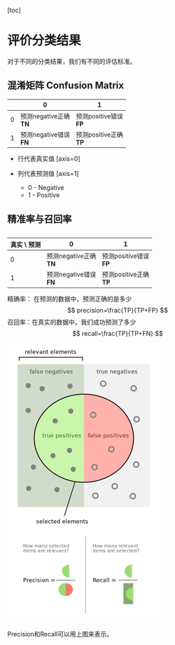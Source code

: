 [toc]

# 评价分类结果

对于不同的分类结果，我们有不同的评估标准。

## 混淆矩阵 Confusion Matrix

|      | 0                            | 1                            |
| ---- | ---------------------------- | ---------------------------- |
| 0    | 预测negative正确<br />**TN** | 预测positive错误<br />**FP** |
| 1    | 预测negative错误<br />**FN** | 预测positive正确<br />**TP** |

- 行代表真实值 [axis=0]

- 列代表预测值 [axis=1]

  - 0 - Negative
  - 1 - Positive

   

 ## 精准率与召回率

## 

| 真实 \ 预测 | 0                            | 1                            |
| ----------- | ---------------------------- | ---------------------------- |
| 0           | 预测negative正确<br />**TN** | 预测positive错误<br />**FP** |
| 1           | 预测negative错误<br />**FN** | 预测positive正确<br />**TP** |

精确率： 在预测的数据中，预测正确的是多少
$$
precision=\frac{TP}{TP+FP}
$$
召回率：在真实的数据中，我们成功预测了多少
$$
recall=\frac{TP}{TP+FN}
$$


![350px-Precisionrecall.svg](350px-Precisionrecall.svg.png)

Precision和Recall可以用上图来表示。